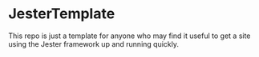 # JesterTemplate

This repo is just a template for anyone who may find it useful to get a site using the Jester framework up and running quickly.
